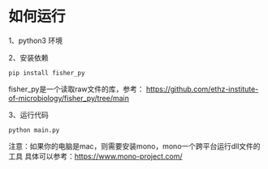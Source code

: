 # 如何运行

1、python3 环境

2、安装依赖

```shell
pip install fisher_py
```

fisher_py是一个读取raw文件的库，参考： https://github.com/ethz-institute-of-microbiology/fisher_py/tree/main

3、运行代码

```shell
python main.py
```

注意：如果你的电脑是mac，则需要安装mono，mono一个跨平台运行dll文件的工具
具体可以参考：https://www.mono-project.com/